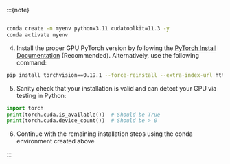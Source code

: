 :::{note}

```{include} install-windows-generic.md
```

```bash
conda create -n myenv python=3.11 cudatoolkit=11.3 -y
conda activate myenv
```

4. Install the proper GPU PyTorch version by following the [PyTorch Install Documentation](https://pytorch.org/get-started/locally/) (Recommended). Alternatively, use the following command:

```bash
pip install torchvision==0.19.1 --force-reinstall --extra-index-url https://download.pytorch.org/whl/cu121
```

5. Sanity check that your installation is valid and can detect your GPU via testing in Python:

```python
import torch
print(torch.cuda.is_available())  # Should be True
print(torch.cuda.device_count())  # Should be > 0
```

6. Continue with the remaining installation steps using the conda environment created above

:::
